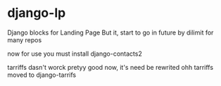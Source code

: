 django-lp
=========

Django blocks for Landing Page
But it, start to go in future by dilimit for many repos

now for use you must install django-contacts2


tarriffs dasn't worck pretyy good now, it's need be rewrited
ohh tarriffs  moved to django-tarrifs

